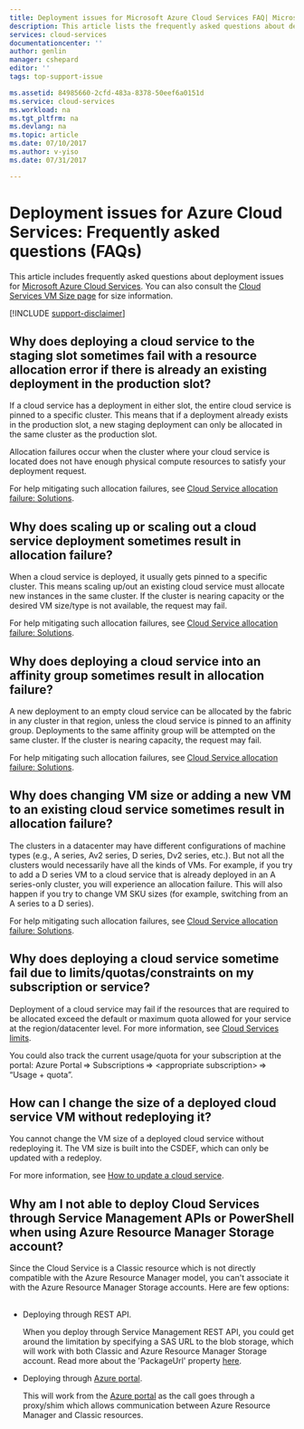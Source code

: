```yaml
---
title: Deployment issues for Microsoft Azure Cloud Services FAQ| Microsoft Docs
description: This article lists the frequently asked questions about deployment for Microsoft Azure Cloud Services.
services: cloud-services
documentationcenter: ''
author: genlin
manager: cshepard
editor: ''
tags: top-support-issue

ms.assetid: 84985660-2cfd-483a-8378-50eef6a0151d
ms.service: cloud-services
ms.workload: na
ms.tgt_pltfrm: na
ms.devlang: na
ms.topic: article
ms.date: 07/10/2017
ms.author: v-yiso
ms.date: 07/31/2017

---
```

# Deployment issues for Azure Cloud Services: Frequently asked questions (FAQs)

This article includes frequently asked questions about deployment issues for [Microsoft Azure Cloud Services](/cloud-services/). You can also consult the [Cloud Services VM Size page](./cloud-services-sizes-specs.md) for size information.

[!INCLUDE [support-disclaimer](../../includes/support-disclaimer.md)]

## Why does deploying a cloud service to the staging slot sometimes fail with a resource allocation error if there is already an existing deployment in the production slot?
If a cloud service has a deployment in either slot, the entire cloud service is pinned to a specific cluster. This means that if a deployment already exists in the production slot, a new staging deployment can only be allocated in the same cluster as the production slot.

Allocation failures occur when the cluster where your cloud service is located does not have enough physical compute resources to satisfy your deployment request.

For help mitigating such allocation failures, see [Cloud Service allocation failure: Solutions](./cloud-services-allocation-failures.md#solutions).

## Why does scaling up or scaling out a cloud service deployment sometimes result in allocation failure?
When a cloud service is deployed, it usually gets pinned to a specific cluster. This means scaling up/out an existing cloud service must allocate new instances in the same cluster. If the cluster is nearing capacity or the desired VM size/type is not available, the request may fail.

For help mitigating such allocation failures, see [Cloud Service allocation failure: Solutions](./cloud-services-allocation-failures.md#solutions).

## Why does deploying a cloud service into an affinity group sometimes result in allocation failure?
A new deployment to an empty cloud service can be allocated by the fabric in any cluster in that region, unless the cloud service is pinned to an affinity group. Deployments to the same affinity group will be attempted on the same cluster. If the cluster is nearing capacity, the request may fail.

For help mitigating such allocation failures, see [Cloud Service allocation failure: Solutions](./cloud-services-allocation-failures.md#solutions).

## Why does changing VM size or adding a new VM to an existing cloud service sometimes result in allocation failure?
The clusters in a datacenter may have different configurations of machine types (e.g., A series, Av2 series, D series, Dv2 series, etc.). But not all the clusters would necessarily have all the kinds of VMs. For example, if you try to add a D series VM to a cloud service that is already deployed in an A series-only cluster, you will experience an allocation failure. This will also happen if you try to change VM SKU sizes (for example, switching from an A series to a D series).

For help mitigating such allocation failures, see [Cloud Service allocation failure: Solutions](./cloud-services-allocation-failures.md#solutions).


## Why does deploying a cloud service sometime fail due to limits/quotas/constraints on my subscription or service?
Deployment of a cloud service may fail if the resources that are required to be allocated exceed the default or maximum quota allowed for your service at the region/datacenter level. For more information, see [Cloud Services limits](../azure-subscription-service-limits.md#cloud-services-limits).

You could also track the current usage/quota for your subscription at the portal: Azure Portal => Subscriptions => \<appropriate subscription> => “Usage + quota”.


## How can I change the size of a deployed cloud service VM without redeploying it?
You cannot change the VM size of a deployed cloud service without redeploying it. The VM size is built into the CSDEF, which can only be updated with a redeploy.

For more information, see [How to update a cloud service](./cloud-services-update-azure-service.md).

## Why am I not able to deploy Cloud Services through Service Management APIs or PowerShell when using Azure Resource Manager Storage account? 

Since the Cloud Service is a Classic resource which is not directly compatible with the Azure Resource Manager model, you can't associate it with the Azure Resource Manager Storage accounts. Here are few options: 
 
- Deploying through REST API.

    When you deploy through Service Management REST API, you could get around the limitation by specifying a SAS URL to the blob storage, which will work with both Classic and Azure Resource Manager Storage account. Read more about the 'PackageUrl' property [here](https://msdn.microsoft.com/library/azure/ee460813.aspx).
  
- Deploying through [Azure portal](https://portal.azure.cn).

    This will work from the [Azure portal](https://portal.azure.cn) as the call goes through a proxy/shim which allows communication between Azure Resource Manager and Classic resources. 
 
